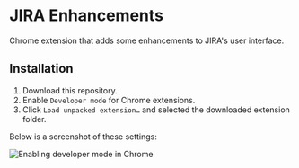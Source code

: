 # JIRA Enhancements

Chrome extension that adds some enhancements to JIRA's user interface.

## Installation

1. Download this repository.
2. Enable `Developer mode` for Chrome extensions.
3. Click `Load unpacked extension…` and selected the downloaded extension folder.

Below is a screenshot of these settings:

![Enabling developer mode in Chrome](https://i.stack.imgur.com/CYW83.png)
